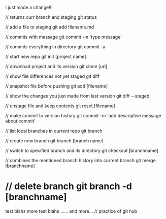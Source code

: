 I just made a change!!!

// returns curr branch and staging
git status

// add a file to staging
git add filename.md

// commits with message
git commit -m 'type message'

// commits everything in directory
git commit -a


// start new repo
git init [project name]

// download project and its version
git clone [url]

// show file differences not yet staged
git diff

// snapshot file before pushing
git add [filename]

// show the changes you just made from last version
git diff --staged

// unstage file and keep contents
git reset [filename]

// make commit to version history
git commit -m 'add descriptive message about commit'

// list local branches in current repo
git branch

// create new branch
git branch [branch name]

// switch to specified branch and its directory
git checkout [branchname]

// combines the mentioned branch history into current branch
git merge [branchname]

// delete branch
git branch -d [branchname]
=======
test blahs
more test blahs
......
and more...
// practice of git hub
